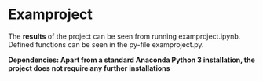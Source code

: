 # Examproject

The **results** of the project can be seen from running examproject.ipynb. Defined functions can be seen in the py-file examproject.py. 

**Dependencies: Apart from a standard Anaconda Python 3 installation, the project does not require any further installations** 